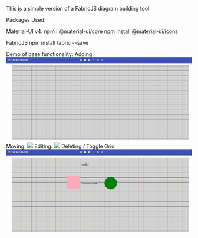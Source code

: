 This is a simple version of a FabricJS diagram building tool.

Packages Used:

Material-UI v4:
npm i @material-ui/core
npm install @material-ui/icons

FabricJS
npm install fabric --save

Demo of base functionality:
Adding:
![](add-items.gif)
Moving:
![](move-items.gif)
Editing:
![](edit-items.gif)
Deleting / Toggle Grid
![](delete-toggle.gif)
